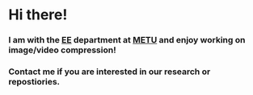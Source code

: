 # Hi there! 
### I am with the [EE](https://eee.metu.edu.tr/) department at [METU](https://www.metu.edu.tr/) and enjoy working on image/video compression!
### Contact me if you are interested in our research or repostiories.

<!--
**kamisli/kamisli** is a ✨ _special_ ✨ repository because its `README.md` (this file) appears on your GitHub profile.

Here are some ideas to get you started:

- 🔭 I’m currently working on ...
- 🌱 I’m currently learning ...
- 👯 I’m looking to collaborate on ...
- 🤔 I’m looking for help with ...
- 💬 Ask me about ...
- 📫 How to reach me: ...
- 😄 Pronouns: ...
- ⚡ Fun fact: ...
-->

